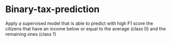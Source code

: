 # Binary-tax-prediction
Apply a supervised model that is able to predict with high F1 score the citizens that have an income below or equal to the average (class 0) and the remaining ones (class 1)
